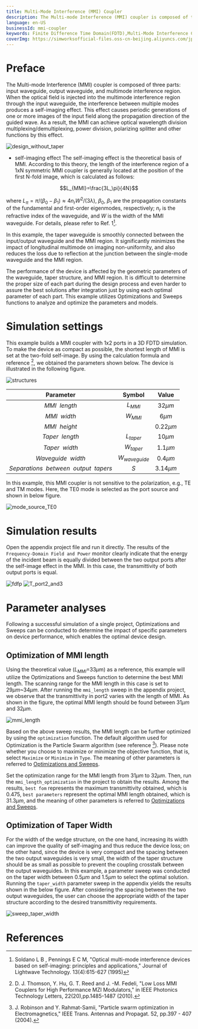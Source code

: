 ```yaml
---
title: Multi-Mode Interference (MMI) Coupler
description: The Multi-mode Interference (MMI) coupler is composed of three parts: input waveguide, output waveguide, and multimode interference region. When the optical field is injected into the multimode interference region through the input waveguide, the interference between multiple modes produces a self-imaging effect. This effect causes periodic generations of one or more images of the input field along the propagation direction of the guided wave. As a result, the MMI can achieve optical wavelength division multiplexing/demultiplexing, power division, polarizing splitter and other functions by this effect.
language: en-US
businessId: mmi-coupler
keywords: Finite Difference Time Domain(FDTD),Multi-Mode Interference Coupler,Optical waveguide
coverImg: https://simworksofficial-files.oss-cn-beijing.aliyuncs.com/jpg/MMI_FDTD_port_mode_source_TE0_20231218111526A244.jpg
---
```


# Preface

The Multi-mode Interference (MMI) coupler is composed of three parts: input waveguide, output waveguide, and multimode interference region. When the optical field is injected into the multimode interference region through the input waveguide, the interference between multiple modes produces a self-imaging effect. This effect causes periodic generations of one or more images of the input field along the propagation direction of the guided wave. As a result, the MMI can achieve optical wavelength division multiplexing/demultiplexing, power division, polarizing splitter and other functions by this effect.

![design_without_taper](https://simworksofficial-files.oss-cn-beijing.aliyuncs.com/mdfile/resources/img/MMI_structures_design_without_taper.png)

- self-imaging effect
  The self-imaging effect is the theoretical basis of MMI. According to this theory, the length of the interference region of a 1xN symmetric MMI coupler is generally located at the position of the first N-fold image, which is calculated as follows:

$$L_{MMI}=\frac{3L_\pi}{4N}$$

where $L_\pi=\pi/(\beta_0-\beta_1)\approx 4n_rW^2/(3\lambda)$, $\beta_0$, $\beta_1$ are the propagation constants of the fundamental and first-order eigenmodes, respectively; $n_r$ is the refractive index of the waveguide, and $W$ is the width of the MMI waveguide. For details, please refer to Ref. 1[^1].

In this example, the taper waveguide is smoothly connected between the input/output waveguide and the MMI region. It significantly minimizes the impact of longitudinal multimode on imaging non-uniformity, and also reduces the loss due to reflection at the junction between the single-mode waveguide and the MMI region.

The performance of the device is affected by the geometric parameters of the waveguide, taper structure, and MMI region. It is difficult to determine the proper size of each part during the design process and even harder to assure the best solutions after integration just by using each optimal parameter of each part. This example utilizes Optimizations and Sweeps functions to analyze and optimize the parameters and models.

# Simulation settings

This example builds a MMI coupler with 1x2 ports in a 3D FDTD simulation. To make the device as compact as possible, the shortest length of MMI is set at the two-fold self-image. By using the calculation formula and reference [^2], we obtained the parameters shown below. The device is illustrated in the following figure.

![structures](https://simworksofficial-files.oss-cn-beijing.aliyuncs.com/mdfile/resources/img/MMI_structures_mpps.png)

|               Parameter                |     Symbol      |    Value    |
| :------------------------------------: | :-------------: | :---------: |
|             $MMI~~length$              |    $L_{MMI}$    |  $32\mu m$  |
|              $MMI~~width$              |    $W_{MMI}$    |  $6\mu m$   |
|             $MMI~~height$              |       $~$       | $0.22\mu m$ |
|            $Taper~~length$             |   $L_{taper}$   |  $10\mu m$  |
|             $Taper~~width$             |   $W_{taper}$   | $1.1\mu m$  |
|           $Waveguide~~width$           | $W_{waveguide}$ | $0.4\mu m$  |
| $Separations~~between~~output~~tapers$ |       $S$       | $3.14\mu m$ |

In this example, this MMI coupler is not sensitive to the polarization, e.g., TE and TM modes. Here, the TE0 mode is selected as the port source and shown in below figure.

![mode_source_TE0](https://simworksofficial-files.oss-cn-beijing.aliyuncs.com/mdfile/resources/img/MMI_FDTD_port_mode_source_TE0.png)

# Simulation results

Open the appendix project file and run it directly. The results of the `Frequency-Domain Field and Power` monitor clearly indicate that the energy of the incident beam is equally divided between the two output ports after the self-image effect in the MMI. In this case, the transmittivity of both output ports is equal.

![fdfp](https://simworksofficial-files.oss-cn-beijing.aliyuncs.com/mdfile/resources/img/MMI_FDFP_monitor_E.png)
![T_port2_and3](https://simworksofficial-files.oss-cn-beijing.aliyuncs.com/mdfile/resources/img/MMI_port2_and3_T_real.png)

# Parameter analyses

Following a successful simulation of a single project, Optimizations and Sweeps can be conducted to determine the impact of specific parameters on device performance, which enables the optimal device design.

## Optimization of MMI length

Using the theoretical value ($L_{MMI}$=33$\mu$m) as a reference, this example will utilize the Optimizations and Sweeps function to determine the best MMI length. The scanning range for the MMI length in this case is set to $29\mu m$~$34\mu m$. After running the `mmi_length` sweep in the appendix project, we observe that the transmittivity in port2 varies with the length of MMI. As shown in the figure, the optimal MMI length should be found between $31\mu m$ and $32\mu m$.

![mmi_length](https://simworksofficial-files.oss-cn-beijing.aliyuncs.com/mdfile/resources/img/MMI_lite_sweep_mmi_length_port2_T.png)

Based on the above sweep results, the MMI length can be further optimized by using the `optimization` function. The default algorithm used for Optimization is the Particle Swarm algorithm (see reference [^3]). Please note whether you choose to maximize or minimize the objective function, that is, select `Maximize` or `Minimize` in `Type`. The meaning of other parameters is referred to [Optimizations and Sweeps](/localhost/knowledge-base/User-Manual_optimization-and-sweep).

Set the optimization range for the MMI length from $31\mu m$ to $32\mu m$. Then, run the `mmi_length_optimization` in the project to obtain the results. Among the results, `best fom` represents the maximum transmittivity obtained, which is 0.475, `best parameters` represent the optimal MMI length obtained, which is $31.3\mu m$, and the meaning of other parameters is referred to [Optimizations and Sweeps](/localhost/knowledge-base/User-Manual_optimization-and-sweep).

## Optimization of Taper Width

For the width of the wedge structure, on the one hand, increasing its width can improve the quality of self-imaging and thus reduce the device loss; on the other hand, since the device is very compact and the spacing between the two output waveguides is very small, the width of the taper structure should be as small as possible to prevent the coupling crosstalk between the output waveguides. In this example, a parameter sweep was conducted on the taper width between $0.5\mu m$ and $1.5\mu m$ to select the optimal solution. Running the `taper_width` parameter sweep in the appendix yields the results shown in the below figure. After considering the spacing between the two output waveguides, the user can choose the appropriate width of the taper structure according to the desired transmittivity requirements.

![sweep_taper_width](https://simworksofficial-files.oss-cn-beijing.aliyuncs.com/mdfile/resources/img/lite_client_sweep_taper_width.png)

# References

[^1]: Soldano L B , Pennings E C M, "Optical multi-mode interference devices based on self-imaging: principles and applications," Journal of Lightwave Technology. 13(4):615-627 (1995)
[^2]: D. J. Thomson, Y. Hu, G. T. Reed and J. -M. Fedeli, "Low Loss MMI Couplers for High Performance MZI Modulators," in IEEE Photonics Technology Letters, 22(20),pp.1485-1487 (2010).
[^3]: J. Robinson and Y. Rahmat-Samii, "Particle swarm optimization in Electromagnetics," IEEE Trans. Antennas and Propagat. 52, pp.397 - 407 (2004).

